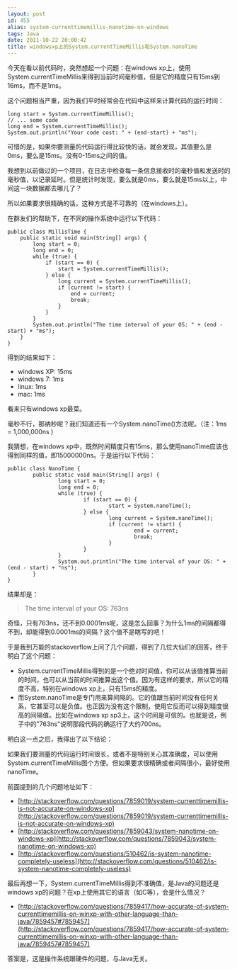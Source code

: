 ```yaml
---
layout: post
id: 455
alias: system-currenttimemillis-nanotime-on-windows
tags: Java
date: 2011-10-22 20:00:42
title: windowsxp上的System.currentTimeMillis和System.nanoTime
---
```


今天在看以前代码时，突然想起一个问题：在windows xp上，使用System.currentTimeMillis来得到当前时间毫秒值，但是它的精度只有15ms到16ms，而不是1ms。

这个问题相当严重，因为我们平时经常会在代码中这样来计算代码的运行时间：

```
long start = System.currentTimeMillis();
// ... some code
long end = System.currentTimeMillis();
System.out.println("Your code cost: " + (end-start) + "ms");
```

可惜的是，如果你要测量的代码运行得比较快的话，就会发现，其值要么是0ms，要么是15ms。没有0-15ms之间的值。

 <span id="more-455"></span>
<p>我想到以前做过的一个项目，在日志中检查每一条信息接收时的毫秒值和发送时的毫秒值，以记录延时。但是统计时发现，要么就是0ms，要么就是15ms以上，中间这一块数据都去哪儿了？

所以如果要求很精确的话，这种方式是不可靠的（在windows上）。

在群友们的帮助下，在不同的操作系统中运行以下代码：

```
public class MillisTime {
    public static void main(String[] args) {
        long start = 0;
        long end = 0;
        while (true) {
            if (start == 0) {
                start = System.currentTimeMillis();
            } else {
                long current = System.currentTimeMillis();
                if (current != start) {
                    end = current;
                    break;
                }
            }
        }
        System.out.println("The time interval of your OS: " + (end - start) + "ms");
    }
}
```

得到的结果如下：

*   windows XP: 15ms
*   windows 7: 1ms
*   linux: 1ms
*   mac: 1ms

看来只有windows xp最菜。

毫秒不行，那纳秒呢？我们知道还有一个System.nanoTime()方法呢。（注：1ms = 1,000,000ns )

我猜想，在windows xp中，既然时间精度只有15ms，那么使用nanoTime应该也得到同样的值，即15000000ns。于是运行以下代码：

```
public class NanoTime {
        public static void main(String[] args) {
                long start = 0;
                long end = 0;
                while (true) {
                        if (start == 0) {
                                start = System.nanoTime();
                        } else {
                                long current = System.nanoTime();
                                if (current != start) {
                                        end = current;
                                        break;
                                }
                        }
                }
                System.out.println("The time interval of your OS: " + (end - start) + "ns");
        }
}
```

结果却是：

> The time interval of your OS: 763ns

奇怪，只有763ns，还不到0.0001ms呢，这是怎么回事？为什么1ms的间隔都得不到，却能得到0.0001ms的间隔？这个值不是瞎写的吧！

于是我到万能的stackoverflow上问了几个问题，得到了几位大仙们的回答，终于明白了这个问题：

*   System.currentTimeMillis得到的是一个绝对时间值，你可以从该值推算当前的时间，也可以从当前的时间推算出这个值。因为有这样的要求，所以它的精度不高，特别在windows xp上，只有15ms的精度。
*   而System.nanoTime是专门用来算间隔的。它的值跟当前时间没有任何关系，它甚至可以是负值。也正因为没有这个限制，使用它反而可以得到精度很高的间隔值。比如在windows xp sp3上，这个时间是可信的。也就是说，例子中的"763ns"说明那段代码的确运行了大约700ns。

明白这一点之后，我得出了以下结论：

如果我们要测量的代码运行时间很长，或者不是特别关心其准确度，可以使用System.currentTimeMillis图个方便。但如果要求很精确或者间隔很小，最好使用nanoTime。

前面提到的几个问题地址如下：

*   [http://stackoverflow.com/questions/7859019/system-currenttimemillis-is-not-accurate-on-windows-xp](http://stackoverflow.com/questions/7859019/system-currenttimemillis-is-not-accurate-on-windows-xp)
*   [http://stackoverflow.com/questions/7859043/system-nanotime-on-windows-xp](http://stackoverflow.com/questions/7859043/system-nanotime-on-windows-xp)
*   [http://stackoverflow.com/questions/510462/is-system-nanotime-completely-useless](http://stackoverflow.com/questions/510462/is-system-nanotime-completely-useless)

最后再想一下，System.currentTimeMillis得到不准确值，是Java的问题还是windows xp的问题？在xp上使用其它的语言（如C等），会是什么情况？

*   [http://stackoverflow.com/questions/7859417/how-accurate-of-system-currenttimemillis-on-winxp-with-other-language-than-java/7859457#7859457](http://stackoverflow.com/questions/7859417/how-accurate-of-system-currenttimemillis-on-winxp-with-other-language-than-java/7859457#7859457)

答案是，这是操作系统跟硬件的问题，与Java无关。
